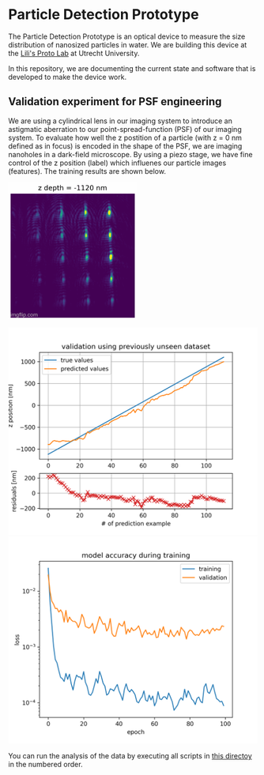 # Particle Detection Prototype

The Particle Detection Prototype is an optical device to measure the size distribution of nanosized particles in water.
We are building this device at the [Lili's Proto Lab](https://lilis-protolab.sites.uu.nl/) at Utrecht University.

In this repository, we are documenting the current state and software that is developed to make the device work.

## Validation experiment for PSF engineering

We are using a cylindrical lens in our imaging system to introduce an astigmatic aberration to our point-spread-function (PSF) of our imaging system.
To evaluate how well the z postition of a particle (with z = 0 nm defined as in focus) is encoded in the shape of the PSF, we are imaging nanoholes in a dark-field microscope. By using a piezo stage, we have fine control of the z position (label) which influenes our particle images (features). The training results are shown below.

![z-stack](https://github.com/Duxon/particle_detection_prototype/blob/main/calibration_experiment/data/out/z-stack.gif)

![predicting z positition](https://github.com/Duxon/particle_detection_prototype/blob/main/calibration_experiment/fig/validation_with_residuals.png)
![loss and validation loss](https://github.com/Duxon/particle_detection_prototype/blob/main/calibration_experiment/fig/loss_history.png)

You can run the analysis of the data by executing all scripts in [this directoy](https://github.com/Duxon/particle_detection_prototype/tree/main/calibration_experiment) in the numbered order.

